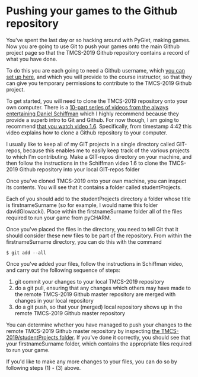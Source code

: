 # Pushing your games to the Github repository

You've spent the last day or so hacking around with PyGlet, making games. Now you are going to use Git to push your games onto the main Github project page so that the TMCS-2019 Github repository contains a record of what you have done.

To do this you are each going to need a Github username, which [you can set up here](https://github.com/), and which you will provide to the course instructor, so that they can give you temporary permissions to contribute to the TMCS-2019 Github project. 

To get started, you will need to clone the TMCS-2019 repository onto your own computer. There is a [10-part series of videos from the always entertaining Daniel Schiffman](https://www.youtube.com/playlist?list=PLRqwX-V7Uu6ZF9C0YMKuns9sLDzK6zoiV) which I highly recommend because they provide a superb intro to Git and Github. For now though, I am going to recommend [that you watch video 1.6](https://www.youtube.com/watch?v=yXT1ElMEkW8&list=PLRqwX-V7Uu6ZF9C0YMKuns9sLDzK6zoiV&index=6). Specifically, from timestamp 4:42 this video explains how to clone a Github repository to your computer.

I usually like to keep all of my GIT projects in a single directory called GIT-repos, because this enables me to easily keep track of the various projects to which I'm contributing. Make a GIT-repos directory on your machine, and then follow the instructions in the Schiffman video 1.6 to clone the TMCS-2019 Github repository into your local GIT-repos folder

Once you've cloned TMCS-2019 onto your own machine, you can inspect its contents. You will see that it contains a folder called studentProjects.

Each of you should add to the studentProjects directory a folder whose title is firstnameSurname (so for example, I would name this folder davidGlowacki). Place within the firstnameSurname folder all of the files required to run your game from pyCHARM. 

Once you've placed the files in the directory, you need to tell Git that it should consider these new files to be part of the repository. From within the firstnameSurname directory, you can do this with the command

    $ git add --all

Once you've added your files, follow the instructions in Schiffman video, and carry out the following sequence of steps: 
1. git commit your changes to your local TMCS-2019 repository
2. do a git pull, ensuring that any changes which others may have made to the remote TMCS-2019 Github master repository are merged with changes in your local repository
3. do a git push, so that your (merged) local repository shows up in the remote TMCS-2019 Github master repository

You can determine whether you have managed to push your changes to the remote TMCS-2019 Github master repository by inspecting [the TMCS-2019/studentProjects folder](https://github.com/davidglo/TMCS-2019/tree/master/studentProjects). If you've done it correctly, you should see that your firstnameSurname folder, which contains the appropriate files required to run your game.

If you'd like to make any more changes to your files, you can do so by following steps (1) - (3) above.
